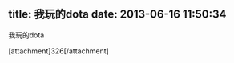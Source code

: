 title: 我玩的dota
date: 2013-06-16 11:50:34
---

<p>
	我玩的dota
</p>
<p>
	[attachment]326[/attachment]
</p>